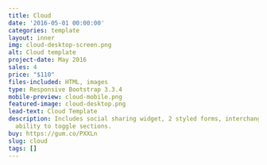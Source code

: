 ```yaml
---
title: Cloud
date: '2016-05-01 00:00:00'
categories: template
layout: inner
img: cloud-desktop-screen.png
alt: Cloud template
project-date: May 2016
sales: 4
price: "$110"
files-included: HTML, images
type: Responsive Bootstrap 3.3.4
mobile-preview: cloud-mobile.png
featured-image: cloud-desktop.png
lead-text: Cloud Template
description: Includes social sharing widget, 2 styled forms, interchangeable icons,
  ability to toggle sections.
buy: https://gum.co/PXXLn
slug: cloud
tags: []
---
```


